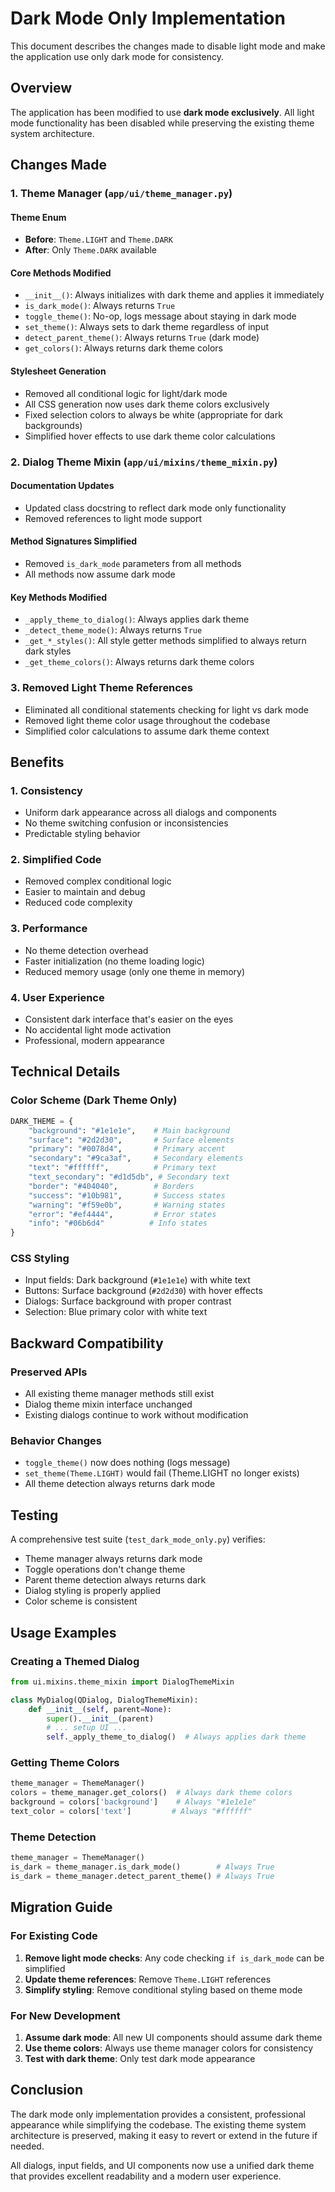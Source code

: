 # Dark Mode Only Implementation

This document describes the changes made to disable light mode and make the application use only dark mode for consistency.

## Overview

The application has been modified to use **dark mode exclusively**. All light mode functionality has been disabled while preserving the existing theme system architecture.

## Changes Made

### 1. Theme Manager (`app/ui/theme_manager.py`)

#### Theme Enum
- **Before**: `Theme.LIGHT` and `Theme.DARK`
- **After**: Only `Theme.DARK` available

#### Core Methods Modified
- `__init__()`: Always initializes with dark theme and applies it immediately
- `is_dark_mode()`: Always returns `True`
- `toggle_theme()`: No-op, logs message about staying in dark mode
- `set_theme()`: Always sets to dark theme regardless of input
- `detect_parent_theme()`: Always returns `True` (dark mode)
- `get_colors()`: Always returns dark theme colors

#### Stylesheet Generation
- Removed all conditional logic for light/dark mode
- All CSS generation now uses dark theme colors exclusively
- Fixed selection colors to always be white (appropriate for dark backgrounds)
- Simplified hover effects to use dark theme color calculations

### 2. Dialog Theme Mixin (`app/ui/mixins/theme_mixin.py`)

#### Documentation Updates
- Updated class docstring to reflect dark mode only functionality
- Removed references to light mode support

#### Method Signatures Simplified
- Removed `is_dark_mode` parameters from all methods
- All methods now assume dark mode

#### Key Methods Modified
- `_apply_theme_to_dialog()`: Always applies dark theme
- `_detect_theme_mode()`: Always returns `True`
- `_get_*_styles()`: All style getter methods simplified to always return dark styles
- `_get_theme_colors()`: Always returns dark theme colors

### 3. Removed Light Theme References
- Eliminated all conditional statements checking for light vs dark mode
- Removed light theme color usage throughout the codebase
- Simplified color calculations to assume dark theme context

## Benefits

### 1. **Consistency**
- Uniform dark appearance across all dialogs and components
- No theme switching confusion or inconsistencies
- Predictable styling behavior

### 2. **Simplified Code**
- Removed complex conditional logic
- Easier to maintain and debug
- Reduced code complexity

### 3. **Performance**
- No theme detection overhead
- Faster initialization (no theme loading logic)
- Reduced memory usage (only one theme in memory)

### 4. **User Experience**
- Consistent dark interface that's easier on the eyes
- No accidental light mode activation
- Professional, modern appearance

## Technical Details

### Color Scheme (Dark Theme Only)
```python
DARK_THEME = {
    "background": "#1e1e1e",    # Main background
    "surface": "#2d2d30",       # Surface elements
    "primary": "#0078d4",       # Primary accent
    "secondary": "#9ca3af",     # Secondary elements
    "text": "#ffffff",          # Primary text
    "text_secondary": "#d1d5db", # Secondary text
    "border": "#404040",        # Borders
    "success": "#10b981",       # Success states
    "warning": "#f59e0b",       # Warning states
    "error": "#ef4444",         # Error states
    "info": "#06b6d4"          # Info states
}
```

### CSS Styling
- Input fields: Dark background (`#1e1e1e`) with white text
- Buttons: Surface background (`#2d2d30`) with hover effects
- Dialogs: Surface background with proper contrast
- Selection: Blue primary color with white text

## Backward Compatibility

### Preserved APIs
- All existing theme manager methods still exist
- Dialog theme mixin interface unchanged
- Existing dialogs continue to work without modification

### Behavior Changes
- `toggle_theme()` now does nothing (logs message)
- `set_theme(Theme.LIGHT)` would fail (Theme.LIGHT no longer exists)
- All theme detection always returns dark mode

## Testing

A comprehensive test suite (`test_dark_mode_only.py`) verifies:
- Theme manager always returns dark mode
- Toggle operations don't change theme
- Parent theme detection always returns dark
- Dialog styling is properly applied
- Color scheme is consistent

## Usage Examples

### Creating a Themed Dialog
```python
from ui.mixins.theme_mixin import DialogThemeMixin

class MyDialog(QDialog, DialogThemeMixin):
    def __init__(self, parent=None):
        super().__init__(parent)
        # ... setup UI ...
        self._apply_theme_to_dialog()  # Always applies dark theme
```

### Getting Theme Colors
```python
theme_manager = ThemeManager()
colors = theme_manager.get_colors()  # Always dark theme colors
background = colors['background']    # Always "#1e1e1e"
text_color = colors['text']         # Always "#ffffff"
```

### Theme Detection
```python
theme_manager = ThemeManager()
is_dark = theme_manager.is_dark_mode()        # Always True
is_dark = theme_manager.detect_parent_theme() # Always True
```

## Migration Guide

### For Existing Code
1. **Remove light mode checks**: Any code checking `if is_dark_mode` can be simplified
2. **Update theme references**: Remove `Theme.LIGHT` references
3. **Simplify styling**: Remove conditional styling based on theme mode

### For New Development
1. **Assume dark mode**: All new UI components should assume dark theme
2. **Use theme colors**: Always use theme manager colors for consistency
3. **Test with dark theme**: Only test dark mode appearance

## Conclusion

The dark mode only implementation provides a consistent, professional appearance while simplifying the codebase. The existing theme system architecture is preserved, making it easy to revert or extend in the future if needed.

All dialogs, input fields, and UI components now use a unified dark theme that provides excellent readability and a modern user experience.